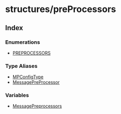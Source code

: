 # structures/preProcessors

## Index

### Enumerations

- [PREPROCESSORS](/reference/structures/preProcessors/enumerations/PREPROCESSORS.md)

### Type Aliases

- [MPConfigType](/reference/structures/preProcessors/type-aliases/MPConfigType.md)
- [MessagePreProcessor](/reference/structures/preProcessors/type-aliases/MessagePreProcessor.md)

### Variables

- [MessagePreprocessors](/reference/structures/preProcessors/variables/MessagePreprocessors.md)
